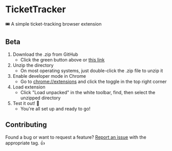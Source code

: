 # TicketTracker

🎟 A simple ticket-tracking browser extension

## Beta

1. Download the .zip from GitHub
   - Click the green button above or [this link](https://github.com/SeanMcP/TicketTracker/archive/master.zip)
2. Unzip the directory
   - On most operating systems, just double-click the .zip file to unzip it
3. Enable developer mode in Chrome
   - Go to [chrome://extensions](chrome://extensions) and click the toggle in the top right corner
4. Load extension
   - Click "Load unpacked" in the white toolbar, find, then select the unzipped directory 
5. Test it out! 🎉
   - You're all set up and ready to go!

## Contributing

Found a bug or want to request a feature? [Report an issue](https://github.com/SeanMcP/TicketTracker/issues) with the appropriate tag. 👍
